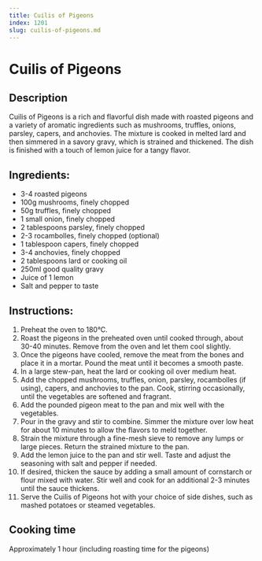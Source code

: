 ```yaml
---
title: Cuilis of Pigeons
index: 1201
slug: cuilis-of-pigeons.md
---
```


# Cuilis of Pigeons

## Description
Cuilis of Pigeons is a rich and flavorful dish made with roasted pigeons and a variety of aromatic ingredients such as mushrooms, truffles, onions, parsley, capers, and anchovies. The mixture is cooked in melted lard and then simmered in a savory gravy, which is strained and thickened. The dish is finished with a touch of lemon juice for a tangy flavor.

## Ingredients:
- 3-4 roasted pigeons
- 100g mushrooms, finely chopped
- 50g truffles, finely chopped
- 1 small onion, finely chopped
- 2 tablespoons parsley, finely chopped
- 2-3 rocambolles, finely chopped (optional)
- 1 tablespoon capers, finely chopped
- 3-4 anchovies, finely chopped
- 2 tablespoons lard or cooking oil
- 250ml good quality gravy
- Juice of 1 lemon
- Salt and pepper to taste

## Instructions:
1. Preheat the oven to 180°C.
2. Roast the pigeons in the preheated oven until cooked through, about 30-40 minutes. Remove from the oven and let them cool slightly.
3. Once the pigeons have cooled, remove the meat from the bones and place it in a mortar. Pound the meat until it becomes a smooth paste.
4. In a large stew-pan, heat the lard or cooking oil over medium heat.
5. Add the chopped mushrooms, truffles, onion, parsley, rocambolles (if using), capers, and anchovies to the pan. Cook, stirring occasionally, until the vegetables are softened and fragrant.
6. Add the pounded pigeon meat to the pan and mix well with the vegetables.
7. Pour in the gravy and stir to combine. Simmer the mixture over low heat for about 10 minutes to allow the flavors to meld together.
8. Strain the mixture through a fine-mesh sieve to remove any lumps or large pieces. Return the strained mixture to the pan.
9. Add the lemon juice to the pan and stir well. Taste and adjust the seasoning with salt and pepper if needed.
10. If desired, thicken the sauce by adding a small amount of cornstarch or flour mixed with water. Stir well and cook for an additional 2-3 minutes until the sauce thickens.
11. Serve the Cuilis of Pigeons hot with your choice of side dishes, such as mashed potatoes or steamed vegetables.

## Cooking time
Approximately 1 hour (including roasting time for the pigeons)